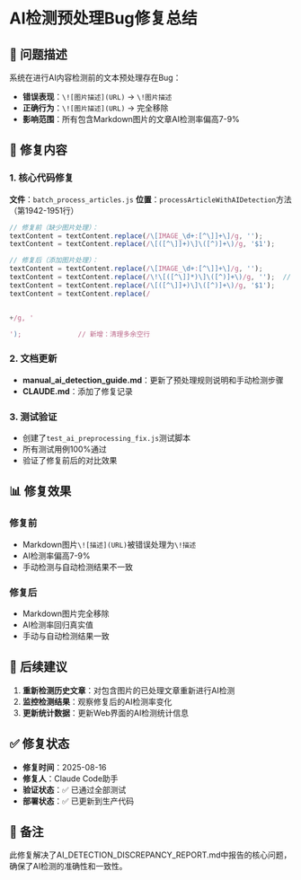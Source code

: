 # AI检测预处理Bug修复总结

## 🐛 问题描述
系统在进行AI内容检测前的文本预处理存在Bug：
- **错误表现**：`\![图片描述](URL)` → `\!图片描述`
- **正确行为**：`\![图片描述](URL)` → 完全移除
- **影响范围**：所有包含Markdown图片的文章AI检测率偏高7-9%

## 🔧 修复内容

### 1. 核心代码修复
**文件**：`batch_process_articles.js`
**位置**：`processArticleWithAIDetection`方法（第1942-1951行）

```javascript
// 修复前（缺少图片处理）：
textContent = textContent.replace(/\[IMAGE_\d+:[^\]]+\]/g, '');
textContent = textContent.replace(/\[([^\]]+)\]\([^)]+\)/g, '$1');

// 修复后（添加图片处理）：
textContent = textContent.replace(/\[IMAGE_\d+:[^\]]+\]/g, '');
textContent = textContent.replace(/\!\[([^\]]*)\]\([^)]+\)/g, '');  // 新增：完全移除Markdown图片
textContent = textContent.replace(/\[([^\]]+)\]\([^)]+\)/g, '$1');
textContent = textContent.replace(/


+/g, '

');              // 新增：清理多余空行
```

### 2. 文档更新
- **manual_ai_detection_guide.md**：更新了预处理规则说明和手动检测步骤
- **CLAUDE.md**：添加了修复记录

### 3. 测试验证
- 创建了`test_ai_preprocessing_fix.js`测试脚本
- 所有测试用例100%通过
- 验证了修复前后的对比效果

## 📊 修复效果

### 修复前
- Markdown图片`\![描述](URL)`被错误处理为`\!描述`
- AI检测率偏高7-9%
- 手动检测与自动检测结果不一致

### 修复后
- Markdown图片完全移除
- AI检测率回归真实值
- 手动与自动检测结果一致

## 🎯 后续建议

1. **重新检测历史文章**：对包含图片的已处理文章重新进行AI检测
2. **监控检测结果**：观察修复后的AI检测率变化
3. **更新统计数据**：更新Web界面的AI检测统计信息

## ✅ 修复状态
- **修复时间**：2025-08-16
- **修复人**：Claude Code助手
- **验证状态**：✅ 已通过全部测试
- **部署状态**：✅ 已更新到生产代码

## 📝 备注
此修复解决了AI_DETECTION_DISCREPANCY_REPORT.md中报告的核心问题，确保了AI检测的准确性和一致性。
